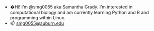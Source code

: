 - �Hi! I’m @smg0055 aka Samantha Grady. I’m interested in computational biology and am currently learning Python and R and programming within Linux.
- 📫  smg0055@auburn.edu
